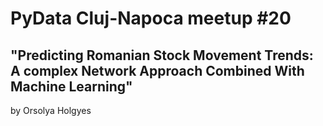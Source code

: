 # PyData Cluj-Napoca meetup #20

## "Predicting Romanian Stock Movement Trends: A complex Network Approach Combined With Machine Learning"
by Orsolya Holgyes  

